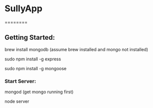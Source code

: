 # SullyApp
========
## Getting Started:
brew install mongodb (assume brew installed and mongo not installed)  

sudo npm install -g express  

sudo npm install -g mongoose  


### Start Server:  

mongod (get mongo running first)  

node server  

